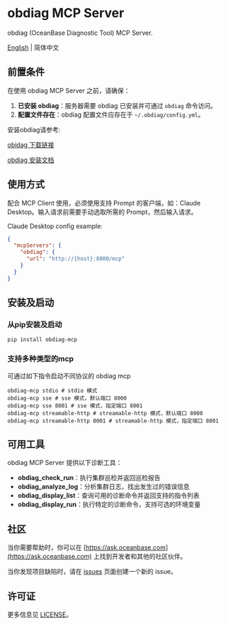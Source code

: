 # obdiag MCP Server

obdiag (OceanBase Diagnostic Tool) MCP Server.

[English](obdiag_mcp_server.md) | 简体中文

## 前置条件

在使用 obdiag MCP Server 之前，请确保：

1. **已安装 obdiag**：服务器需要 obdiag 已安装并可通过 `obdiag` 命令访问。
2. **配置文件存在**：obdiag 配置文件应存在于 `~/.obdiag/config.yml`。

安装obdiag请参考:

[obidag 下载链接](https://www.oceanbase.com/softwarecenter)

[obdiag 安装文档](https://www.oceanbase.com/docs/common-obdiag-cn-1000000003892386)

## 使用方式

配合 MCP Client 使用，必须使用支持 Prompt 的客户端，如：Claude Desktop。输入请求前需要手动选取所需的 Prompt，然后输入请求。

Claude Desktop config example:

```json
{
  "mcpServers": {
    "obdiag": {
      "url": "http://{host}:8000/mcp"
    }
  }
}
```
## 安装及启动
### 从pip安装及启动
```shell
pip install obdiag-mcp
```
### 支持多种类型的mcp
可通过如下指令启动不同协议的 obdiag mcp

```shell
obdiag-mcp stdio # stdio 模式
obdiag-mcp sse # sse 模式，默认端口 8000
obdiag-mcp sse 8001 # sse 模式，指定端口 8001
obdiag-mcp streamable-http # streamable-http 模式，默认端口 8000
obdiag-mcp streamable-http 8001 # streamable-http 模式，指定端口 8001
```


## 可用工具

obdiag MCP Server 提供以下诊断工具：

- **obdiag_check_run**：执行集群巡检并返回巡检报告
- **obdiag_analyze_log**：分析集群日志，找出发生过的错误信息
- **obdiag_display_list**：查询可用的诊断命令并返回支持的指令列表
- **obdiag_display_run**：执行特定的诊断命令，支持可选的环境变量

## 社区

当你需要帮助时，你可以在 [https://ask.oceanbase.com](https://ask.oceanbase.com) 上找到开发者和其他的社区伙伴。

当你发现项目缺陷时，请在 [issues](https://github.com/oceanbase/mcp-oceanbase/issues) 页面创建一个新的 issue。

## 许可证

更多信息见 [LICENSE](../LICENSE)。
